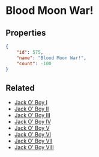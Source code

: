 # Blood Moon War!

<no description available>

## Properties

```json
{
    "id": 575,
    "name": "Blood Moon War!",
    "count": -100
}
```

## Related

- [Jack O' Boy I](../items/17675-jack-o-boy-i.md)
- [Jack O' Boy II](../items/17676-jack-o-boy-ii.md)
- [Jack O' Boy III](../items/17677-jack-o-boy-iii.md)
- [Jack O' Boy IV](../items/17678-jack-o-boy-iv.md)
- [Jack O' Boy V](../items/17679-jack-o-boy-v.md)
- [Jack O' Boy VI](../items/17680-jack-o-boy-vi.md)
- [Jack O' Boy VII](../items/17681-jack-o-boy-vii.md)
- [Jack O' Boy VIII](../items/17682-jack-o-boy-viii.md)

